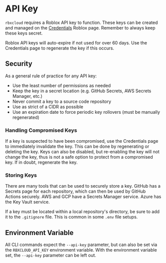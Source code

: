 # API Key
`rbxcloud` requires a Roblox API key to function. These keys can be created and managed on the [Credentials](https://create.roblox.com/credentials) Roblox page. Remember to always keep these keys secret.

Roblox API keys will auto-expire if not used for over 60 days. Use the Credentials page to regenerate the key if this occurs.

## Security
As a general rule of practice for any API key:

- Use the least number of permissions as needed
- Keep the key in a secret location (e.g. GitHub Secrets, AWS Secrets Manager, etc.)
- Never commit a key to a source code repository
- Use as strict of a CIDR as possible
- Use an expiration date to force periodic key rollovers (must be manually regenerated)

### Handling Compromised Keys
If a key is suspected to have been compromised, use the Credentials page to immediately invalidate the key. This can be done by regenerating or deleting the key. Keys can also be disabled, but re-enabling the key will not change the key, thus is not a safe option to protect from a compromised key. If in doubt, regenerate the key.

### Storing Keys
There are many tools that can be used to securely store a key. GitHub has a Secrets page for each repository, which can then be used by GitHub Actions securely. AWS and GCP have a Secrets Manager service. Azure has the Key Vault service.

If a key must be located within a local repository's directory, be sure to add it to the `.gitignore` file. This is common in some `.env` file setups.

## Environment Variable
All CLI commands expect the `--api-key` parameter, but can also be set via the `RBXCLOUD_API_KEY` environment variable. With the environment variable set, the `--api-key` parameter can be left out.
